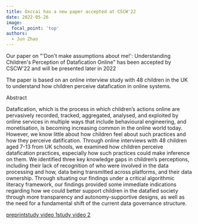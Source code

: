 ```yaml
---
title: Oxccai has a new paper accepted at CSCW'22
date: 2022-05-26
image:
  focal_point: 'top'
authors:
  - Jun Zhao
---
```



Our paper on "'Don't make assumptions about me!': Understanding Children's Perception of Datafication Online" has been accepted by CSCW'22 and will be presented later in 2022

The paper is based on an online interview study with 48 children in the UK to understand how children perceive datafication in online systems. 

Abstract

Datafication, which is the process in which children’s actions online are pervasively recorded, tracked, aggregated, analysed, and exploited by online services in multiple ways that include behavioural engineering, and monetisation, is becoming increasing common in the online world today. However, we know little about how children feel about such practices and how they perceive datification. Through online interviews with 48 children aged 7-13 from UK schools, we examined how children perceive datafication practices, especially how such practices could make inference on them. We identified three key knowledge gaps in children’s perceptions, including their lack of recognition of who were involved in the data processing and how, data being transmitted across platforms, and their data ownership. Through situating our findings under a critical algorithmic literacy framework, our findings provided some immediate indications regarding how we could better support children in the datafied society through more transparency and autonomy-supportive designs, as well as the need for a fundamental shift of the current data governance structure.

 

[preprint](https://www.tiffanygewang.com/publication/paper-placeholder-8/paper-placeholder-8.pdf)[study video 1](https://www.youtube.com/watch?v=y4Yi8QhYtdA)[study video 2](https://www.youtube.com/watch?v=eABeCkdwEeU)

